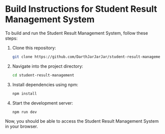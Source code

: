 # Build Instructions for Student Result Management System

To build and run the Student Result Management System, follow these steps:

1. Clone this repository:

    ```bash
    git clone https://github.com/DarthJarJarJar/student-result-management
    ```

2. Navigate into the project directory:

    ```bash
    cd student-result-management
    ```

3. Install dependencies using npm:

    ```bash
    npm install
    ```

4. Start the development server:

    ```bash
    npm run dev
    ```

Now, you should be able to access the Student Result Management System in your browser.
